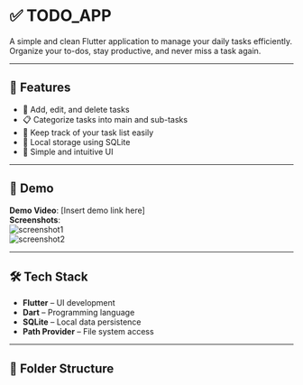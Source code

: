 # ✅ TODO_APP

A simple and clean Flutter application to manage your daily tasks efficiently.  
Organize your to-dos, stay productive, and never miss a task again.

---

## 🚀 Features

- 📝 Add, edit, and delete tasks
- 📋 Categorize tasks into main and sub-tasks
- 📅 Keep track of your task list easily
- 💾 Local storage using SQLite
- 🎯 Simple and intuitive UI

---

## 📱 Demo

<!-- Add your demo video link or screenshots here -->
**Demo Video**: [Insert demo link here]  
**Screenshots**:  
![screenshot1](link-to-screenshot1)  
![screenshot2](link-to-screenshot2)

---

## 🛠️ Tech Stack

- **Flutter** – UI development  
- **Dart** – Programming language  
- **SQLite** – Local data persistence  
- **Path Provider** – File system access

---

## 📂 Folder Structure

